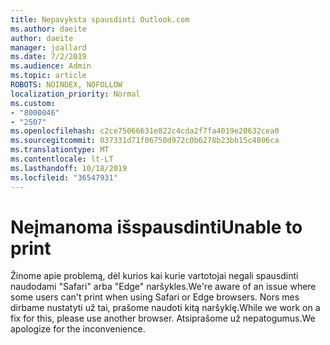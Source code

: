 ```yaml
---
title: Nepavyksta spausdinti Outlook.com
ms.author: daeite
author: daeite
manager: joallard
ms.date: 7/2/2019
ms.audience: Admin
ms.topic: article
ROBOTS: NOINDEX, NOFOLLOW
localization_priority: Normal
ms.custom:
- "8000046"
- "2507"
ms.openlocfilehash: c2ce75066631e822c4cda2f7fa4019e20632cea0
ms.sourcegitcommit: 037331d71f06750d972c0b6278b23bb15c4806ca
ms.translationtype: MT
ms.contentlocale: lt-LT
ms.lasthandoff: 10/18/2019
ms.locfileid: "36547931"
---
```

# <a name="unable-to-print"></a><span data-ttu-id="500e2-102">Neįmanoma išspausdinti</span><span class="sxs-lookup"><span data-stu-id="500e2-102">Unable to print</span></span>

<span data-ttu-id="500e2-103">Žinome apie problemą, dėl kurios kai kurie vartotojai negali spausdinti naudodami "Safari" arba "Edge" naršykles.</span><span class="sxs-lookup"><span data-stu-id="500e2-103">We're aware of an issue where some users can't print when using Safari or Edge browsers.</span></span> <span data-ttu-id="500e2-104">Nors mes dirbame nustatyti už tai, prašome naudoti kitą naršyklę.</span><span class="sxs-lookup"><span data-stu-id="500e2-104">While we work on a fix for this, please use another browser.</span></span> <span data-ttu-id="500e2-105">Atsiprašome už nepatogumus.</span><span class="sxs-lookup"><span data-stu-id="500e2-105">We apologize for the inconvenience.</span></span>